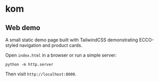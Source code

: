 # kom

## Web demo

A small static demo page built with TailwindCSS demonstrating ECCO-styled navigation and product cards.

Open `index.html` in a browser or run a simple server:

```
python -m http.server
```

Then visit `http://localhost:8000`.
